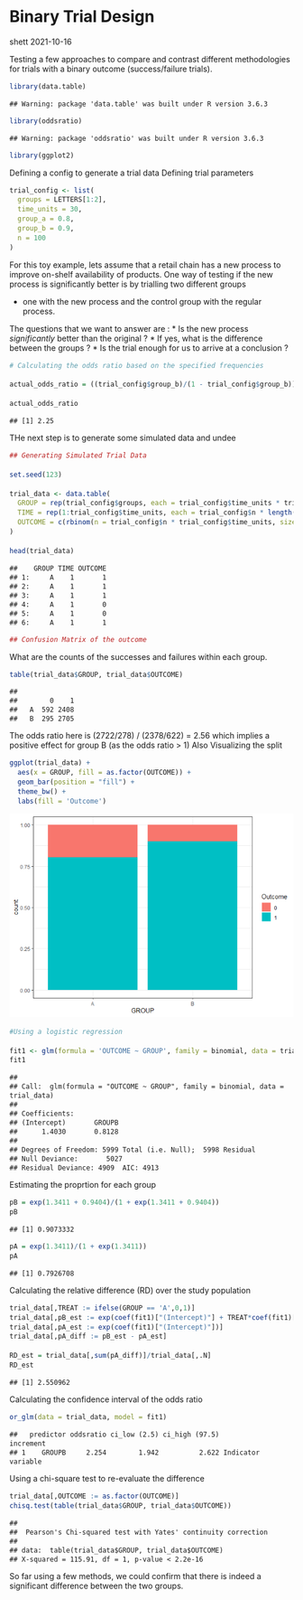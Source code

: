 Binary Trial Design
================
shett
2021-10-16

Testing a few approaches to compare and contrast different methodologies
for trials with a binary outcome (success/failure trials).

``` r
library(data.table)
```

    ## Warning: package 'data.table' was built under R version 3.6.3

``` r
library(oddsratio)
```

    ## Warning: package 'oddsratio' was built under R version 3.6.3

``` r
library(ggplot2)
```

Defining a config to generate a trial data Defining trial parameters

``` r
trial_config <- list(
  groups = LETTERS[1:2],
  time_units = 30,
  group_a = 0.8,
  group_b = 0.9,
  n = 100
)
```

For this toy example, lets assume that a retail chain has a new process
to improve on-shelf availability of products. One way of testing if the
new process is significantly better is by trialling two different groups
- one with the new process and the control group with the regular
process.

The questions that we want to answer are : \* Is the new process
*significantly* better than the original ? \* If yes, what is the
difference between the groups ? \* Is the trial enough for us to arrive
at a conclusion ?

``` r
# Calculating the odds ratio based on the specified frequencies

actual_odds_ratio = ((trial_config$group_b)/(1 - trial_config$group_b))/((trial_config$group_a)/(1 - trial_config$group_a))

actual_odds_ratio
```

    ## [1] 2.25

THe next step is to generate some simulated data and undee

``` r
## Generating Simulated Trial Data

set.seed(123)

trial_data <- data.table(
  GROUP = rep(trial_config$groups, each = trial_config$time_units * trial_config$n),
  TIME = rep(1:trial_config$time_units, each = trial_config$n * length(trial_config$groups)),
  OUTCOME = c(rbinom(n = trial_config$n * trial_config$time_units, size = 1, prob = trial_config$group_a),rbinom(n = trial_config$n * trial_config$time_units, size = 1, prob = trial_config$group_b))
)

head(trial_data)
```

    ##    GROUP TIME OUTCOME
    ## 1:     A    1       1
    ## 2:     A    1       1
    ## 3:     A    1       1
    ## 4:     A    1       0
    ## 5:     A    1       0
    ## 6:     A    1       1

``` r
## Confusion Matrix of the outcome
```

What are the counts of the successes and failures within each group.

``` r
table(trial_data$GROUP, trial_data$OUTCOME)
```

    ##    
    ##        0    1
    ##   A  592 2408
    ##   B  295 2705

The odds ratio here is (2722/278) / (2378/622) = 2.56 which implies a
positive effect for group B (as the odds ratio \> 1) Also Visualizing
the split

``` r
ggplot(trial_data) +
  aes(x = GROUP, fill = as.factor(OUTCOME)) +
  geom_bar(position = "fill") +
  theme_bw() +
  labs(fill = 'Outcome')
```

![](binary_trial_design_upd_files/figure-gfm/unnamed-chunk-6-1.png)<!-- -->

``` r
#Using a logistic regression

fit1 <- glm(formula = 'OUTCOME ~ GROUP', family = binomial, data = trial_data)
fit1
```

    ## 
    ## Call:  glm(formula = "OUTCOME ~ GROUP", family = binomial, data = trial_data)
    ## 
    ## Coefficients:
    ## (Intercept)       GROUPB  
    ##      1.4030       0.8128  
    ## 
    ## Degrees of Freedom: 5999 Total (i.e. Null);  5998 Residual
    ## Null Deviance:       5027 
    ## Residual Deviance: 4909  AIC: 4913

Estimating the proprtion for each group

``` r
pB = exp(1.3411 + 0.9404)/(1 + exp(1.3411 + 0.9404))
pB
```

    ## [1] 0.9073332

``` r
pA = exp(1.3411)/(1 + exp(1.3411))
pA
```

    ## [1] 0.7926708

Calculating the relative difference (RD) over the study population

``` r
trial_data[,TREAT := ifelse(GROUP == 'A',0,1)]
trial_data[,pB_est := exp(coef(fit1)["(Intercept)"] + TREAT*coef(fit1)["GROUPB"])]
trial_data[,pA_est := exp(coef(fit1)["(Intercept)"])]
trial_data[,pA_diff := pB_est - pA_est]

RD_est = trial_data[,sum(pA_diff)]/trial_data[,.N]
RD_est
```

    ## [1] 2.550962

Calculating the confidence interval of the odds ratio

``` r
or_glm(data = trial_data, model = fit1)
```

    ##   predictor oddsratio ci_low (2.5) ci_high (97.5)          increment
    ## 1    GROUPB     2.254        1.942          2.622 Indicator variable

Using a chi-square test to re-evaluate the difference

``` r
trial_data[,OUTCOME := as.factor(OUTCOME)]
chisq.test(table(trial_data$GROUP, trial_data$OUTCOME))
```

    ## 
    ##  Pearson's Chi-squared test with Yates' continuity correction
    ## 
    ## data:  table(trial_data$GROUP, trial_data$OUTCOME)
    ## X-squared = 115.91, df = 1, p-value < 2.2e-16

So far using a few methods, we could confirm that there is indeed a
significant difference between the two groups.
